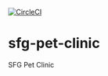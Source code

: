 [![CircleCI](https://circleci.com/gh/se4oev/sfg-pet-clinic/tree/main.svg?style=svg)](https://circleci.com/gh/se4oev/sfg-pet-clinic/tree/master)

# sfg-pet-clinic

SFG Pet Clinic
